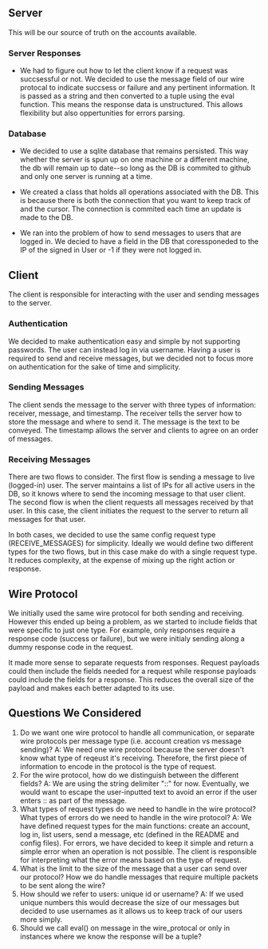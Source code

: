 ## Server

This will be our source of truth on the accounts available.

### Server Responses

- We had to figure out how to let the client know if a request was succsessful or not. We decided to use the message field of our wire protocal to indicate succsess or failure and any pertinent information. It is passed as a string and then converted to a tuple using the eval function. This means the response data is unstructured. This allows flexibility but also oppertunities for errors parsing.

### Database

- We decided to use a sqlite database that remains persisted. This way whether the server is spun up on one machine or a different machine, the db will remain up to date--so long as the DB is commited to github and only one server is running at a time.
- We created a class that holds all operations associated with the DB. This is because there is both the connection that you want to keep track of and the cursor. The connection is commited each time an update is made to the DB.

- We ran into the problem of how to send messages to users that are logged in. We decied to have a field in the DB that coressponeded to the IP of the signed in User or -1 if they were not logged in.

## Client

The client is responsible for interacting with the user and sending messages to the server. 

### Authentication

We decided to make authentication easy and simple by not supporting passwords. The user can instead log in via username. Having a user is required to send and receive messages, but we decided not to focus more on authentication for the sake of time and simplicity.

### Sending Messages

The client sends the message to the server with three types of information: receiver, message, and timestamp. The receiver tells the server how to store the message and where to send it. The message is the text to be conveyed. The timestamp allows the server and clients to agree on an order of messages.

### Receiving Messages

There are two flows to consider. The first flow is sending a message to live (logged-in) user. The server maintains a list of IPs for all active users in the DB, so it knows where to send the incoming message to that user client. The second flow is when the client requests all messages received by that user. In this case, the client initiates the request to the server to return all messages for that user. 

In both cases, we decided to use the same config request type (RECEIVE_MESSAGES) for simplicity. Ideally we would define two different types for the two flows, but in this case make do with a single request type. It reduces complexity, at the expense of mixing up the right action or response.

## Wire Protocol

We initially used the same wire protocol for both sending and receiving. However this ended up being a problem, as we started to include fields that were specific to just one type. For example, only responses require a response code (success or failure), but we were initialy sending along a dummy response code in the request.

It made more sense to separate requests from responses. Request payloads could then include the fields needed for a request while response payloads could include the fields for a response. This reduces the overall size of the payload and makes each better adapted to its use.

## Questions We Considered

1. Do we want one wire protocol to handle all communication, or separate wire protocols per message type (i.e. account creation vs message sending)?
   A: We need one wire protocol because the server doesn't know what type of reqeust it's receiving. Therefore, the first piece of information to encode in the protocol is the type of request.
2. For the wire protocol, how do we distinguish between the different fields?
   A: We are using the string delimiter "::" for now. Eventually, we would want to escape the user-inputted text to avoid an error if the user enters :: as part of the message.
3. What types of request types do we need to handle in the wire protocol? What types of errors do we need to handle in the wire protocol?
   A: We have defined request types for the main functions: create an account, log in, list users, send a message, etc (defined in the README and config files). For errors, we have decided to keep it simple and return a simple error when an operation is not possible. The client is responsible for interpreting what the error means based on the type of request.
4. What is the limit to the size of the message that a user can send over our protocol? How we do handle messages that require multiple packets to be sent along the wire?
5. How should we refer to users: unique id or username?
   A: If we used unique numbers this would decrease the size of our messages but decided to use usernames as it allows us to keep track of our users more simply.
6. Should we call eval() on message in the wire_protocal or only in instances where we know the response will be a tuple?
